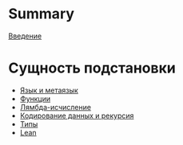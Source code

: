 # Summary

[Введение](./intro.md)

# Сущность подстановки

- [Язык и метаязык](./subst/meta.md)
- [Функции](./subst/func.md)
- [Лямбда-исчисление](./subst/lambda.md)
- [Кодирование данных и рекурсия](./subst/data.md)
- [Типы](./subst/types.md)
- [Lean](./subst/lean.md)

<!-- # Механическая логика
- Представление доказательств
- Предикаты и кванторы
- Тактики
- Булева алгебра
- Карта и территория

# Базовые типы
- Числа
    - Натуральные числа
    - Целые числа
    - Рациональные и вещественные
    - p-адические
- Списки

# Логические структуры
- Функции
- Множества
- Отношения
- Порядок

# Алгебра I
- Моноиды
- Группы
- Кольца

# Теория категорий

# Алгебра II
- Модуль над кольцом
- Линейное пространство

# Анализ -->
